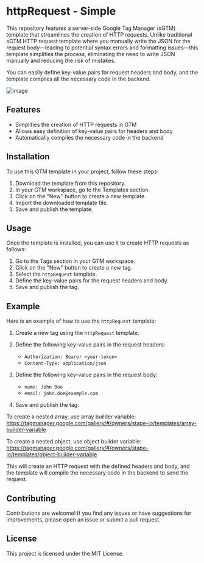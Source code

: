 # httpRequest - Simple

This repository features a server-side Google Tag Manager (sGTM) template that streamlines the creation of HTTP requests. Unlike traditional sGTM HTTP request template where you manually write the JSON for the request body—leading to potential syntax errors and formatting issues—this template simplifies the process, eliminating the need to write JSON manually and reducing the risk of mistakes.

You can easily define key-value pairs for request headers and body, and the template compiles all the necessary code in the backend.

![image](https://github.com/user-attachments/assets/e26d4019-ec81-4bd8-a41b-d100bb361b27)



## Features

- Simplifies the creation of HTTP requests in GTM
- Allows easy definition of key-value pairs for headers and body
- Automatically compiles the necessary code in the backend

## Installation

To use this GTM template in your project, follow these steps:

1. Download the template from this repository.
2. In your GTM workspace, go to the Templates section.
3. Click on the "New" button to create a new template.
4. Import the downloaded template file.
5. Save and publish the template.

## Usage

Once the template is installed, you can use it to create HTTP requests as follows:

1. Go to the Tags section in your GTM workspace.
2. Click on the "New" button to create a new tag.
3. Select the `httpRequest` template.
4. Define the key-value pairs for the request headers and body.
5. Save and publish the tag.

## Example

Here is an example of how to use the `httpRequest` template:

1. Create a new tag using the `httpRequest` template.
2. Define the following key-value pairs in the request headers:
   - `Authorization: Bearer <your-token>`
   - `Content-Type: application/json`

3. Define the following key-value pairs in the request body:
   - `name: John Doe`
   - `email: john.doe@example.com`

4. Save and publish the tag.

To create a nested array, use array builder variable: https://tagmanager.google.com/gallery/#/owners/stape-io/templates/array-builder-variable

To create a nested object, use object builder variable: https://tagmanager.google.com/gallery/#/owners/stape-io/templates/object-builder-variable

This will create an HTTP request with the defined headers and body, and the template will compile the necessary code in the backend to send the request.

## Contributing

Contributions are welcome! If you find any issues or have suggestions for improvements, please open an issue or submit a pull request.

## License

This project is licensed under the MIT License.


